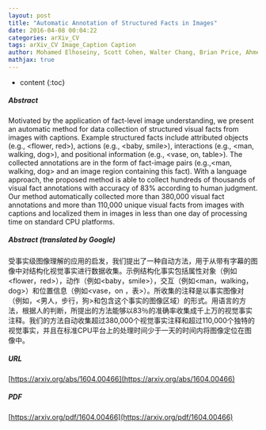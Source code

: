 ```yaml
---
layout: post
title: "Automatic Annotation of Structured Facts in Images"
date: 2016-04-08 00:04:22
categories: arXiv_CV
tags: arXiv_CV Image_Caption Caption
author: Mohamed Elhoseiny, Scott Cohen, Walter Chang, Brian Price, Ahmed Elgammal
mathjax: true
---
```


* content
{:toc}

##### Abstract
Motivated by the application of fact-level image understanding, we present an automatic method for data collection of structured visual facts from images with captions. Example structured facts include attributed objects (e.g., <flower, red>), actions (e.g., <baby, smile>), interactions (e.g., <man, walking, dog>), and positional information (e.g., <vase, on, table>). The collected annotations are in the form of fact-image pairs (e.g.,<man, walking, dog> and an image region containing this fact). With a language approach, the proposed method is able to collect hundreds of thousands of visual fact annotations with accuracy of 83% according to human judgment. Our method automatically collected more than 380,000 visual fact annotations and more than 110,000 unique visual facts from images with captions and localized them in images in less than one day of processing time on standard CPU platforms.

##### Abstract (translated by Google)
受事实级图像理解的应用的启发，我们提出了一种自动方法，用于从带有字幕的图像中对结构化视觉事实进行数据收集。示例结构化事实包括属性对象（例如<flower，red>），动作（例如<baby，smile>），交互（例如<man，walking，dog>）和位置信息（例如<vase，on ，表>）。所收集的注释是以事实图像对（例如，<男人，步行，狗>和包含这个事实的图像区域）的形式。用语言的方法，根据人的判断，所提出的方法能够以83％的准确率收集成千上万的视觉事实注释。我们的方法自动收集超过380,000个视觉事实注释和超过110,000个独特的视觉事实，并且在标准CPU平台上的处理时间少于一天的时间内将图像定位在图像中。

##### URL
[https://arxiv.org/abs/1604.00466](https://arxiv.org/abs/1604.00466)

##### PDF
[https://arxiv.org/pdf/1604.00466](https://arxiv.org/pdf/1604.00466)

